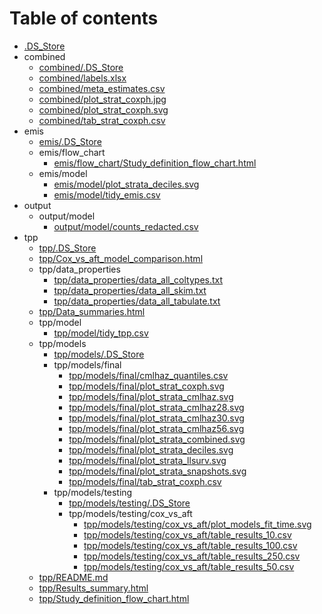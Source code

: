 # Table of contents

* [.DS_Store](.DS_Store)
* combined
  * [combined/.DS_Store](combined/.DS_Store)
  * [combined/labels.xlsx](combined/labels.xlsx)
  * [combined/meta_estimates.csv](combined/meta_estimates.csv)
  * [combined/plot_strat_coxph.jpg](combined/plot_strat_coxph.jpg)
  * [combined/plot_strat_coxph.svg](combined/plot_strat_coxph.svg)
  * [combined/tab_strat_coxph.csv](combined/tab_strat_coxph.csv)
* emis
  * [emis/.DS_Store](emis/.DS_Store)
  * emis/flow_chart
    * [emis/flow_chart/Study_definition_flow_chart.html](emis/flow_chart/Study_definition_flow_chart.html)
  * emis/model
    * [emis/model/plot_strata_deciles.svg](emis/model/plot_strata_deciles.svg)
    * [emis/model/tidy_emis.csv](emis/model/tidy_emis.csv)
* output
  * output/model
    * [output/model/counts_redacted.csv](output/model/counts_redacted.csv)
* tpp
  * [tpp/.DS_Store](tpp/.DS_Store)
  * [tpp/Cox_vs_aft_model_comparison.html](tpp/Cox_vs_aft_model_comparison.html)
  * tpp/data_properties
    * [tpp/data_properties/data_all_coltypes.txt](tpp/data_properties/data_all_coltypes.txt)
    * [tpp/data_properties/data_all_skim.txt](tpp/data_properties/data_all_skim.txt)
    * [tpp/data_properties/data_all_tabulate.txt](tpp/data_properties/data_all_tabulate.txt)
  * [tpp/Data_summaries.html](tpp/Data_summaries.html)
  * tpp/model
    * [tpp/model/tidy_tpp.csv](tpp/model/tidy_tpp.csv)
  * tpp/models
    * [tpp/models/.DS_Store](tpp/models/.DS_Store)
    * tpp/models/final
      * [tpp/models/final/cmlhaz_quantiles.csv](tpp/models/final/cmlhaz_quantiles.csv)
      * [tpp/models/final/plot_strat_coxph.svg](tpp/models/final/plot_strat_coxph.svg)
      * [tpp/models/final/plot_strata_cmlhaz.svg](tpp/models/final/plot_strata_cmlhaz.svg)
      * [tpp/models/final/plot_strata_cmlhaz28.svg](tpp/models/final/plot_strata_cmlhaz28.svg)
      * [tpp/models/final/plot_strata_cmlhaz30.svg](tpp/models/final/plot_strata_cmlhaz30.svg)
      * [tpp/models/final/plot_strata_cmlhaz56.svg](tpp/models/final/plot_strata_cmlhaz56.svg)
      * [tpp/models/final/plot_strata_combined.svg](tpp/models/final/plot_strata_combined.svg)
      * [tpp/models/final/plot_strata_deciles.svg](tpp/models/final/plot_strata_deciles.svg)
      * [tpp/models/final/plot_strata_llsurv.svg](tpp/models/final/plot_strata_llsurv.svg)
      * [tpp/models/final/plot_strata_snapshots.svg](tpp/models/final/plot_strata_snapshots.svg)
      * [tpp/models/final/tab_strat_coxph.csv](tpp/models/final/tab_strat_coxph.csv)
    * tpp/models/testing
      * [tpp/models/testing/.DS_Store](tpp/models/testing/.DS_Store)
      * tpp/models/testing/cox_vs_aft
        * [tpp/models/testing/cox_vs_aft/plot_models_fit_time.svg](tpp/models/testing/cox_vs_aft/plot_models_fit_time.svg)
        * [tpp/models/testing/cox_vs_aft/table_results_10.csv](tpp/models/testing/cox_vs_aft/table_results_10.csv)
        * [tpp/models/testing/cox_vs_aft/table_results_100.csv](tpp/models/testing/cox_vs_aft/table_results_100.csv)
        * [tpp/models/testing/cox_vs_aft/table_results_250.csv](tpp/models/testing/cox_vs_aft/table_results_250.csv)
        * [tpp/models/testing/cox_vs_aft/table_results_50.csv](tpp/models/testing/cox_vs_aft/table_results_50.csv)
  * [tpp/README.md](tpp/README.md)
  * [tpp/Results_summary.html](tpp/Results_summary.html)
  * [tpp/Study_definition_flow_chart.html](tpp/Study_definition_flow_chart.html)